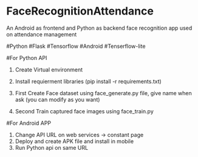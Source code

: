 # FaceRecognitionAttendance
An Android as frontend and Python as backend face recognition app used on attendance management

#Python
#Flask
#Tensorflow
#Android
#Tenserflow-lite

#For Python API
1. Create Virtual environment
2. Install requierment libraries (pip install -r requirements.txt)

3. First Create Face dataset using face_generate.py file, give name when ask (you can modify as you want)
4. Second Train captured face images using face_train.py

#For Android APP
1. Change API URL on web services -> constant page
2. Deploy and create APK file and install in mobile
3. Run Python api on same URL
